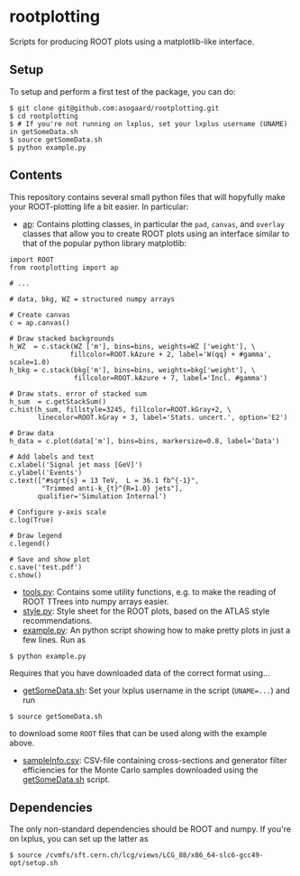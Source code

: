 # rootplotting
Scripts for producing ROOT plots using a matplotlib-like interface. 


## Setup

To setup and perform a first test of the package, you can do:
```
$ git clone git@github.com:asogaard/rootplotting.git
$ cd rootplotting
$ # If you're not running on lxplus, set your lxplus username (UNAME) in getSomeData.sh
$ source getSomeData.sh
$ python example.py
```


## Contents

This repository contains several small python files that will hopyfully make your ROOT-plotting life a bit easier. In particular:

* [ap](ap): Contains plotting classes, in particular the `pad`, `canvas`, and `overlay` classes that allow you to create ROOT plots using an interface similar to that of the popular python library matplotlib:
```
import ROOT
from rootplotting import ap

# ...

# data, bkg, WZ = structured numpy arrays

# Create canvas
c = ap.canvas()

# Draw stacked backgrounds
h_WZ  = c.stack(WZ ['m'], bins=bins, weights=WZ ['weight'], \
               fillcolor=ROOT.kAzure + 2, label='W(qq) + #gamma', scale=1.0)
h_bkg = c.stack(bkg['m'], bins=bins, weights=bkg['weight'], \
                fillcolor=ROOT.kAzure + 7, label='Incl. #gamma')
    
# Draw stats. error of stacked sum
h_sum  = c.getStackSum()
c.hist(h_sum, fillstyle=3245, fillcolor=ROOT.kGray+2, \
       linecolor=ROOT.kGray + 3, label='Stats. uncert.', option='E2')
    
# Draw data
h_data = c.plot(data['m'], bins=bins, markersize=0.8, label='Data')

# Add labels and text
c.xlabel('Signal jet mass [GeV]')
c.ylabel('Events')
c.text(["#sqrt{s} = 13 TeV,  L = 36.1 fb^{-1}",
        "Trimmed anti-k_{t}^{R=1.0} jets"], 
       qualifier='Simulation Internal')

# Configure y-axis scale
c.log(True)

# Draw legend
c.legend()

# Save and show plot
c.save('test.pdf')
c.show()
```
* [tools.py](tools.py): Contains some utility functions, e.g. to make the reading of ROOT TTrees into numpy arrays easier.
* [style.py](style.py): Style sheet for the ROOT plots, based on the ATLAS style recommendations.
* [example.py](example.py): An python script showing how to make pretty plots in just a few lines. Run as 
```
$ python example.py
```
Requires that you have downloaded data of the correct format using...
* [getSomeData.sh](getSomeData.sh): Set your lxplus username in the script (`UNAME=...`) and run
```
$ source getSomeData.sh
```
to download some `ROOT` files that can be used along with the example above.
* [sampleInfo.csv](sampleInfo.csv): CSV-file containing cross-sections and generator filter efficiencies for the Monte Carlo samples downloaded using the [getSomeData.sh](getSomeData.sh) script.


## Dependencies

The only non-standard dependencies should be ROOT and numpy. If you're on lxplus, you can set up the latter as

```
$ source /cvmfs/sft.cern.ch/lcg/views/LCG_88/x86_64-slc6-gcc49-opt/setup.sh
```

